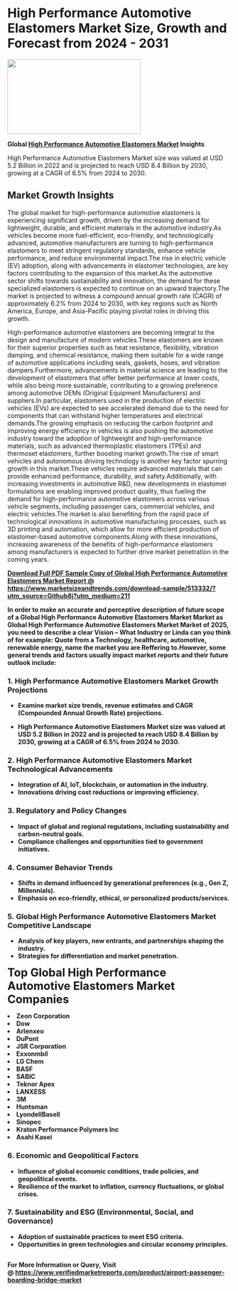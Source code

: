<H1>High Performance Automotive Elastomers Market Size, Growth and Forecast from 2024 - 2031</H1><img class="aligncenter size-medium wp-image-584254" src="https://thirdeyenews.in/wp-content/uploads/2024/09/Global-Market-Research-300x168.jpeg" alt="" width="300" height="168" /><p><strong>Global&nbsp;<a href="https://www.marketsizeandtrends.com/download-sample/513332/?utm_source=Github8j?utm_medium=211">High Performance Automotive Elastomers Market</a> Insights</strong></p><p>High Performance Automotive Elastomers Market size was valued at USD 5.2 Billion in 2022 and is projected to reach USD 8.4 Billion by 2030, growing at a CAGR of 6.5% from 2024 to 2030.</p><p><h2>Market Growth Insights</h2> <p>The global market for high-performance automotive elastomers is experiencing significant growth, driven by the increasing demand for lightweight, durable, and efficient materials in the automotive industry.As vehicles become more fuel-efficient, eco-friendly, and technologically advanced, automotive manufacturers are turning to high-performance elastomers to meet stringent regulatory standards, enhance vehicle performance, and reduce environmental impact.The rise in electric vehicle (EV) adoption, along with advancements in elastomer technologies, are key factors contributing to the expansion of this market.As the automotive sector shifts towards sustainability and innovation, the demand for these specialized elastomers is expected to continue on an upward trajectory.The market is projected to witness a compound annual growth rate (CAGR) of approximately 6.2% from 2024 to 2030, with key regions such as North America, Europe, and Asia-Pacific playing pivotal roles in driving this growth.</p> <p><strong><a href="#"></a></strong></p> <p>High-performance automotive elastomers are becoming integral to the design and manufacture of modern vehicles.These elastomers are known for their superior properties such as heat resistance, flexibility, vibration damping, and chemical resistance, making them suitable for a wide range of automotive applications including seals, gaskets, hoses, and vibration dampers.Furthermore, advancements in material science are leading to the development of elastomers that offer better performance at lower costs, while also being more sustainable, contributing to a growing preference among automotive OEMs (Original Equipment Manufacturers) and suppliers.In particular, elastomers used in the production of electric vehicles (EVs) are expected to see accelerated demand due to the need for components that can withstand higher temperatures and electrical demands.The growing emphasis on reducing the carbon footprint and improving energy efficiency in vehicles is also pushing the automotive industry toward the adoption of lightweight and high-performance materials, such as advanced thermoplastic elastomers (TPEs) and thermoset elastomers, further boosting market growth.The rise of smart vehicles and autonomous driving technology is another key factor spurring growth in this market.These vehicles require advanced materials that can provide enhanced performance, durability, and safety.Additionally, with increasing investments in automotive R&D, new developments in elastomer formulations are enabling improved product quality, thus fueling the demand for high-performance automotive elastomers across various vehicle segments, including passenger cars, commercial vehicles, and electric vehicles.The market is also benefiting from the rapid pace of technological innovations in automotive manufacturing processes, such as 3D printing and automation, which allow for more efficient production of elastomer-based automotive components.Along with these innovations, increasing awareness of the benefits of high-performance elastomers among manufacturers is expected to further drive market penetration in the coming years.</p> <p><strong><a href="#"></p><p><span class=""><strong>Download Full PDF Sample Copy of Global High Performance Automotive Elastomers Market Report</strong> @ <a href="https://www.marketsizeandtrends.com/download-sample/513332/?utm_source=Github8j?utm_medium=211" target="_blank">https://www.marketsizeandtrends.com/download-sample/513332/?utm_source=Github8j?utm_medium=211</a></span></p><p>In order to make an accurate and perceptive description of future scope of a Global&nbsp;High Performance Automotive Elastomers Market Market as Global&nbsp;High Performance Automotive Elastomers Market Market of 2025, you need to describe a clear Vision &ndash; What Industry or Linda can you think of for example: Quote from a Technology, healthcare, automotive, renewable energy, name the market you are Reffering to.However, some general trends and factors usually impact market reports and their future outlook include:</p><h3>1.&nbsp;<strong>High Performance Automotive Elastomers Market Growth Projections</strong></h3><ul><li>Examine market size trends, revenue estimates and CAGR (Compounded Annual Growth Rate) projections.</li><li><p>High Performance Automotive Elastomers Market size was valued at USD 5.2 Billion in 2022 and is projected to reach USD 8.4 Billion by 2030, growing at a CAGR of 6.5% from 2024 to 2030.</p></li></ul><h3>2.&nbsp;<strong>High Performance Automotive Elastomers Market Technological Advancements</strong></h3><ul><li>Integration of AI, IoT, blockchain, or automation in the industry.</li><li>Innovations driving cost reductions or improving efficiency.</li></ul><h3>3.&nbsp;<strong>Regulatory and Policy Changes</strong></h3><ul><li>Impact of global and regional regulations, including sustainability and carbon-neutral goals.</li><li>Compliance challenges and opportunities tied to government initiatives.</li></ul><h3>4.&nbsp;<strong>Consumer Behavior Trends</strong></h3><ul><li>Shifts in demand influenced by generational preferences (e.g., Gen Z, Millennials).</li><li>Emphasis on eco-friendly, ethical, or personalized products/services.</li></ul><h3>5.&nbsp;<strong>Global High Performance Automotive Elastomers Market Competitive Landscape</strong></h3><ul><li>Analysis of key players, new entrants, and partnerships shaping the industry.</li><li>Strategies for differentiation and market penetration.</li></ul><p data-pm-slice="1 1 []"><span style="color: inherit; font-family: inherit; font-size: 25px;">Top Global High Performance Automotive Elastomers Market Companies</span></p><div class="" data-test-id=""><p><li>Zeon Corporation</li><li> Dow</li><li> Arlenxeo</li><li> DuPont</li><li> JSR Corporation</li><li> Exxonmbil</li><li> LG Chem</li><li> BASF</li><li> SABIC</li><li> Teknor Apex</li><li> LANXESS</li><li> 3M</li><li> Huntsman</li><li> LyondellBasell</li><li> Sinopec</li><li> Kraton Performance Polymers Inc</li><li> Asahi Kasei</li></p></div><h3>6.&nbsp;<strong>Economic and Geopolitical Factors</strong></h3><ul><li>Influence of global economic conditions, trade policies, and geopolitical events.</li><li>Resilience of the market to inflation, currency fluctuations, or global crises.</li></ul><h3>7.&nbsp;<strong>Sustainability and ESG (Environmental, Social, and Governance)</strong></h3><ul><li>Adoption of sustainable practices to meet ESG criteria.</li><li>Opportunities in green technologies and circular economy principles.</li></ul><h2><strong style="font-size: 14px;">For More Information or Query, Visit @&nbsp;</strong><a style="background-color: #ffffff; font-size: 14px;" href="https://www.marketsizeandtrends.com/report/high-performance-automotive-elastomers-market/" target="_blank">https://www.verifiedmarketreports.com/product/airport-passenger-boarding-bridge-market</a></h2>
